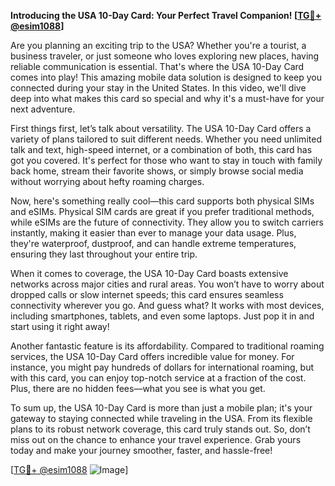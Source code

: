 **Introducing the USA 10-Day Card: Your Perfect Travel Companion! [[TG💪+ @esim1088](https://t.me/s/esim1088)]**

Are you planning an exciting trip to the USA? Whether you're a tourist, a business traveler, or just someone who loves exploring new places, having reliable communication is essential. That's where the USA 10-Day Card comes into play! This amazing mobile data solution is designed to keep you connected during your stay in the United States. In this video, we'll dive deep into what makes this card so special and why it's a must-have for your next adventure.

First things first, let’s talk about versatility. The USA 10-Day Card offers a variety of plans tailored to suit different needs. Whether you need unlimited talk and text, high-speed internet, or a combination of both, this card has got you covered. It's perfect for those who want to stay in touch with family back home, stream their favorite shows, or simply browse social media without worrying about hefty roaming charges.

Now, here's something really cool—this card supports both physical SIMs and eSIMs. Physical SIM cards are great if you prefer traditional methods, while eSIMs are the future of connectivity. They allow you to switch carriers instantly, making it easier than ever to manage your data usage. Plus, they're waterproof, dustproof, and can handle extreme temperatures, ensuring they last throughout your entire trip.

When it comes to coverage, the USA 10-Day Card boasts extensive networks across major cities and rural areas. You won’t have to worry about dropped calls or slow internet speeds; this card ensures seamless connectivity wherever you go. And guess what? It works with most devices, including smartphones, tablets, and even some laptops. Just pop it in and start using it right away!

Another fantastic feature is its affordability. Compared to traditional roaming services, the USA 10-Day Card offers incredible value for money. For instance, you might pay hundreds of dollars for international roaming, but with this card, you can enjoy top-notch service at a fraction of the cost. Plus, there are no hidden fees—what you see is what you get.

To sum up, the USA 10-Day Card is more than just a mobile plan; it's your gateway to staying connected while traveling in the USA. From its flexible plans to its robust network coverage, this card truly stands out. So, don’t miss out on the chance to enhance your travel experience. Grab yours today and make your journey smoother, faster, and hassle-free!

[[TG💪+ @esim1088](https://t.me/s/esim1088) ![Image](https://i.postimg.cc/Y0z9fWf4/image.png)]
